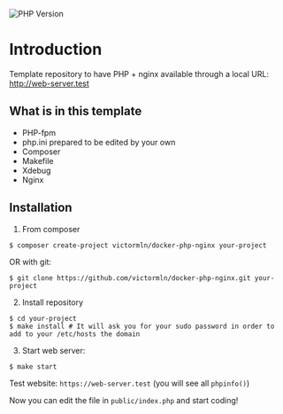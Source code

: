 ![PHP Version](https://img.shields.io/packagist/php-v/victormln/docker-php-nginx)

# Introduction

Template repository to have PHP + nginx available through a local URL: http://web-server.test

## What is in this template

- PHP-fpm
- php.ini prepared to be edited by your own
- Composer
- Makefile
- Xdebug
- Nginx

## Installation

1. From composer

```shell
$ composer create-project victormln/docker-php-nginx your-project
```

OR with git:

```shell
$ git clone https://github.com/victormln/docker-php-nginx.git your-project
```

2. Install repository

```shell
$ cd your-project
$ make install # It will ask you for your sudo password in order to add to your /etc/hosts the domain
```

3. Start web server:

```shell
$ make start
```

Test website: `https://web-server.test` (you will see all `phpinfo()`)

Now you can edit the file in `public/index.php` and start coding!
